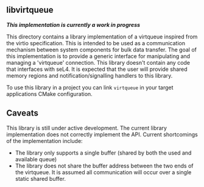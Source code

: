 <!--
     Copyright 2018, Data61
     Commonwealth Scientific and Industrial Research Organisation (CSIRO)
     ABN 41 687 119 230.

     This software may be distributed and modified according to the terms of
     the BSD 2-Clause license. Note that NO WARRANTY is provided.
     See "LICENSE_BSD2.txt" for details.

     @TAG(DATA61_BSD)
-->
libvirtqueue
-------------

**_This implementation is currently a work in progress_**

This directory contains a library implementation of a virtqueue inspired from
the virtio specification. This is intended to be used as a communication
mechanism between system components for bulk data transfer.
The goal of this implementation is to provide a generic interface for manipulating
and managing a 'virtqueue' connection. This library doesn't contain any code that
interfaces with seL4. It is expected that the user will provide
shared memory regions and notification/signalling handlers to this library.

To use this library in a project you can link `virtqueue` in your
target applications CMake configuration.

Caveats
--------

This library is still under active development. The current library implementation does not
correctly implement the API. Current shortcomings of the implementation include:
* The library only supports a single buffer (shared by both the used and available queue)
* The library does not share the buffer address between the two ends of the virtqueue. It is
  assumed all communication will occur over a single static shared buffer.
